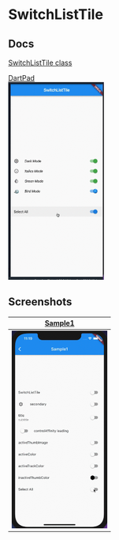 # SwitchListTile

## Docs

[SwitchListTile class](https://api.flutter.dev/flutter/material/SwitchListTile-class.html)

[DartPad](https://dartpad.dev/d01e71905a196a437127022a640ad94b?)  
<img src="./screenshots/gif/dartpad.gif" height="400" alt="Screenshot"/>

## Screenshots

|[Sample1](lib/pages/sample1.dart)|
|:-:|
|<img src="./screenshots/gif/sample1.gif" height="400" alt="Screenshot"/>|
